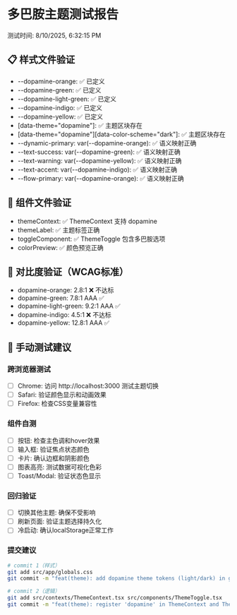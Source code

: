# 多巴胺主题测试报告

测试时间: 8/10/2025, 6:32:15 PM

## 📋 样式文件验证

- --dopamine-orange: ✅ 已定义
- --dopamine-green: ✅ 已定义
- --dopamine-light-green: ✅ 已定义
- --dopamine-indigo: ✅ 已定义
- --dopamine-yellow: ✅ 已定义
- [data-theme="dopamine"]: ✅ 主题区块存在
- [data-theme="dopamine"][data-color-scheme="dark"]: ✅ 主题区块存在
- --dynamic-primary: var(--dopamine-orange): ✅ 语义映射正确
- --text-success: var(--dopamine-green): ✅ 语义映射正确
- --text-warning: var(--dopamine-yellow): ✅ 语义映射正确
- --text-accent: var(--dopamine-indigo): ✅ 语义映射正确
- --flow-primary: var(--dopamine-orange): ✅ 语义映射正确

## 🔧 组件文件验证

- themeContext: ✅ ThemeContext 支持 dopamine
- themeLabel: ✅ 主题标签正确
- toggleComponent: ✅ ThemeToggle 包含多巴胺选项
- colorPreview: ✅ 颜色预览正确

## 🎨 对比度验证（WCAG标准）

- dopamine-orange: 2.8:1 ❌ 不达标
- dopamine-green: 7.8:1 AAA ✅
- dopamine-light-green: 9.2:1 AAA ✅
- dopamine-indigo: 4.5:1 ❌ 不达标
- dopamine-yellow: 12.8:1 AAA ✅

## 🧪 手动测试建议

### 跨浏览器测试
- [ ] Chrome: 访问 http://localhost:3000 测试主题切换
- [ ] Safari: 验证颜色显示和动画效果
- [ ] Firefox: 检查CSS变量兼容性

### 组件自测
- [ ] 按钮: 检查主色调和hover效果
- [ ] 输入框: 验证焦点状态颜色
- [ ] 卡片: 确认边框和阴影颜色
- [ ] 图表高亮: 测试数据可视化色彩
- [ ] Toast/Modal: 验证状态色显示

### 回归验证
- [ ] 切换其他主题: 确保不受影响
- [ ] 刷新页面: 验证主题选择持久化
- [ ] 冷启动: 确认localStorage正常工作

### 提交建议
```bash
# commit 1（样式）
git add src/app/globals.css
git commit -m "feat(theme): add dopamine theme tokens (light/dark) in globals.css"

# commit 2（逻辑）
git add src/contexts/ThemeContext.tsx src/components/ThemeToggle.tsx
git commit -m "feat(theme): register 'dopamine' in ThemeContext and ThemeToggle"
```

